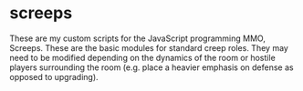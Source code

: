 # screeps

These are my custom scripts for the JavaScript programming MMO, Screeps. These are the basic modules for standard creep roles. They may need to be modified depending on the dynamics of the room or hostile players surrounding the room (e.g. place a heavier emphasis on defense as opposed to upgrading).
